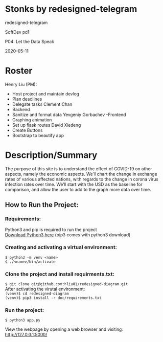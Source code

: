 # Stonks by redesigned-telegram

redesigned-telegram

SoftDev pd1

P04: Let the Data Speak

2020-05-11


# Roster
Henry Liu (PM): 
  - Host project and maintain devlog
  - Plan deadlines
  - Delegate tasks
Clement Chan
  - Backend
  - Sanitize and format data
Yevgeniy Gorbachev
  -Frontend
  - Graphing animation
  - Set up flask routes
David Xiedeng
  - Create Buttons
  - Bootstrap to beautify app

# Description/Summary
The purpose of this site is to understand the effect of COVID-19 on other aspects, namely the economic aspects. We’ll chart the change in exchange rates of various affected nations, with regards to the change in corona virus infection rates over time. We’ll start with the USD as the baseline for comparison, and allow the user to add to the graph more data over time.
 


## How to Run the Project:  
### Requirements:
Python3 and pip is required to run the project  
[Download Python3 here](https://www.python.org/downloads/) (pip3 comes with python3 download)

### Creating and activating a virtual environment:
`$ python3 -m venv <name>`  
`$ ./<name>/bin/activate`

### Clone the project and install requirments.txt:
`$ git clone git@github.com:hliu01/redesigned-diagram.git`  
After activating the virutal environment:  
`(venv)$ cd redesigned-diagram`    
`(venv)$ pip3 install -r doc/requirements.txt`  

### Run the project: 
`$ python3 app.py`  

View the webpage by opening a web browser and visiting: http://127.0.0.1:5000/
